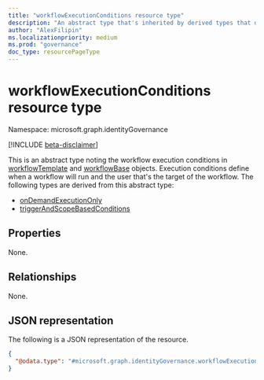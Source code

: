 ```yaml
---
title: "workflowExecutionConditions resource type"
description: "An abstract type that's inherited by derived types that define different conditions that trigger execution of a workflow."
author: "AlexFilipin"
ms.localizationpriority: medium
ms.prod: "governance"
doc_type: resourcePageType
---
```


# workflowExecutionConditions resource type

Namespace: microsoft.graph.identityGovernance

[!INCLUDE [beta-disclaimer](../../includes/beta-disclaimer.md)]

This is an abstract type noting the workflow execution conditions in [workflowTemplate](../resources/identitygovernance-workflowtemplate.md) and [workflowBase](../resources/identitygovernance-workflowbase.md) objects. Execution conditions define when a workflow will run and the user that's the target of the workflow. The following types are derived from this abstract type:
+ [onDemandExecutionOnly](../resources/identitygovernance-ondemandexecutiononly.md)
+ [triggerAndScopeBasedConditions](../resources/identitygovernance-triggerandscopebasedconditions.md)

## Properties

None.

## Relationships

None.

## JSON representation

The following is a JSON representation of the resource.
<!-- {
  "blockType": "resource",
  "@odata.type": "microsoft.graph.identityGovernance.workflowExecutionConditions"
}
-->
``` json
{
  "@odata.type": "#microsoft.graph.identityGovernance.workflowExecutionConditions"
}
```
